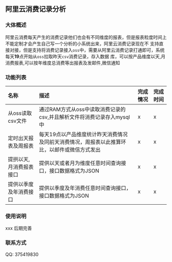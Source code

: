 ## 阿里云消费记录分析
### 大体概述
   阿里云消费每天产生的消费记录他们也会有不同维度的报表，但是报表粒度时间上不能定制才会产生自己写一个分析的小系统出来，阿里云消费记录现在不
 支持直接对接，但是支持将消费记录接入`oss`中，需要从阿里云消费记录打通即可，系统每天**19**点开始从`oss`拉取昨天`csv`消费记录，存入数据
 库，可以按产品维度以天,月消费报表,可以按年维度总消费等出报表及发邮件,微信通知
### 功能列表
|名称|描述|完成情况|完成时间|
|:-|:-|:-|:-|
|从oss读取csv文件|通过RAM方式从oss中读取消费记录的csv,并且解析文件将消费记录存入mysql中|x|x|
|定时出天报表及周报表|每天19点以产品维度统计昨天消费情况及同前天消费情况，周报表以此推算环比，以邮件或微信方式发出|x|x|
|提拱以天,月消费报表接口|提供以天或者月为维度任意时间查询接口，接口数据格式为JSON|x|x|
|提供以季度及年消费接口|提供以季度及年消费任意时间查询接口，接口数据格式为JSON|x|x|
### 使用说明
 xxx 后期完善
### 联系方式
 QQ: 375419830
